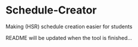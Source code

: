 # Schedule-Creator
Making (HSR) schedule creation easier for students

README will be updated when the tool is finished...
